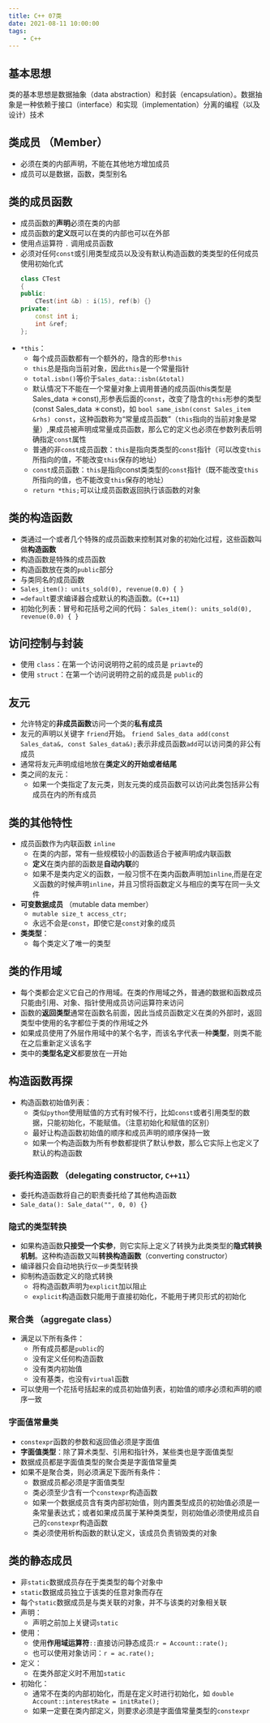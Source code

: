 ```yaml
---
title: C++ 07类
date: 2021-08-11 10:00:00
tags:
    - C++
---
```

## 基本思想
类的基本思想是数据抽象（data abstraction）和封装（encapsulation）。数据抽象是一种依赖于接口（interface）和实现（implementation）分离的编程（以及设计）技术

## 类成员 （Member）

- 必须在类的内部声明，不能在其他地方增加成员
- 成员可以是数据，函数，类型别名

## 类的成员函数

- 成员函数的**声明**必须在类的内部
- 成员函数的**定义**既可以在类的内部也可以在外部
- 使用点运算符 `.` 调用成员函数
- 必须对任何`const`或引用类型成员以及没有默认构造函数的类类型的任何成员使用初始化式
    ```c++
    class CTest 
    {
    public:
        CTest(int &b) : i(15), ref(b) {}
    private:
        const int i;
        int &ref;
    };
    ```
- `*this`：
  - 每个成员函数都有一个额外的，隐含的形参`this`
  - `this`总是指向当前对象，因此`this`是一个常量指针
  - `total.isbn()`等价于`Sales_data::isbn(&total)`
  -  默认情况下不能在一个常量对象上调用普通的成员函(this类型是Sales_data ＊const),形参表后面的`const`，改变了隐含的`this`形参的类型(const Sales_data ＊const)，如 `bool same_isbn(const Sales_item &rhs) const`，这种函数称为“常量成员函数”（`this`指向的当前对象是常量）,果成员被声明成常量成员函数，那么它的定义也必须在参数列表后明确指定`const`属性
  - 普通的非`const`成员函数：`this`是指向类类型的`const`指针（可以改变`this`所指向的值，不能改变`this`保存的地址）
  - `const`成员函数：`this`是指向const类类型的`const`指针（既不能改变`this`所指向的值，也不能改变`this`保存的地址）
  - `return *this;`可以让成员函数返回执行该函数的对象

## 类的构造函数

- 类通过一个或者几个特殊的成员函数来控制其对象的初始化过程，这些函数叫做**构造函数**
- 构造函数是特殊的成员函数
- 构造函数放在类的`public`部分
- 与类同名的成员函数
- `Sales_item(): units_sold(0), revenue(0.0) { }`
- `=default`要求编译器合成默认的构造函数。(`C++11`)
- 初始化列表：冒号和花括号之间的代码： `Sales_item(): units_sold(0), revenue(0.0) { }`

## 访问控制与封装
- 使用 `class`：在第一个访问说明符之前的成员是 `priavte`的
- 使用 `struct`：在第一个访问说明符之前的成员是 `public`的

## 友元

- 允许特定的**非成员函数**访问一个类的**私有成员**
- 友元的声明以关键字 `friend`开始。 `friend Sales_data add(const Sales_data&, const Sales_data&);`表示非成员函数`add`可以访问类的非公有成员
- 通常将友元声明成组地放在**类定义的开始或者结尾**
- 类之间的友元：
  - 如果一个类指定了友元类，则友元类的成员函数可以访问此类包括非公有成员在内的所有成员

## 类的其他特性

- 成员函数作为内联函数 `inline`
  - 在类的内部，常有一些规模较小的函数适合于被声明成内联函数
  - **定义**在类内部的函数是**自动内联**的
  - 如果不是类内定义的函数，一般习惯不在类内函数声明加`inline`,而是在定义函数的时候声明`inline`，并且习惯将函数定义与相应的类写在同一头文件
- **可变数据成员** （mutable data member）
  - `mutable size_t access_ctr;`
  - 永远不会是`const`，即使它是`const`对象的成员
- **类类型**：
  - 每个类定义了唯一的类型

## 类的作用域

- 每个类都会定义它自己的作用域。在类的作用域之外，普通的数据和函数成员只能由引用、对象、指针使用成员访问运算符来访问
- 函数的**返回类型**通常在函数名前面，因此当成员函数定义在类的外部时，返回类型中使用的名字都位于类的作用域之外
- 如果成员使用了外层作用域中的某个名字，而该名字代表一种**类型**，则类不能在之后重新定义该名字
- 类中的**类型名定义**都要放在一开始

## 构造函数再探

- 构造函数初始值列表：
  - 类似`python`使用赋值的方式有时候不行，比如`const`或者引用类型的数据，只能初始化，不能赋值。（注意初始化和赋值的区别）
  - 最好让构造函数初始值的顺序和成员声明的顺序保持一致
  - 如果一个构造函数为所有参数都提供了默认参数，那么它实际上也定义了默认的构造函数

### 委托构造函数 （delegating constructor, `C++11`）

- 委托构造函数将自己的职责委托给了其他构造函数
- `Sale_data(): Sale_data("", 0, 0) {}`

### 隐式的类型转换

- 如果构造函数**只接受一个实参**，则它实际上定义了转换为此类类型的**隐式转换机制**。这种构造函数又叫**转换构造函数**（converting constructor）
- 编译器只会自动地执行`仅一步`类型转换
- 抑制构造函数定义的隐式转换
  - 将构造函数声明为`explicit`加以阻止
  - `explicit`构造函数只能用于直接初始化，不能用于拷贝形式的初始化

### 聚合类 （aggregate class）

- 满足以下所有条件：
  - 所有成员都是`public`的
  - 没有定义任何构造函数
  - 没有类内初始值
  - 没有基类，也没有`virtual`函数
- 可以使用一个花括号括起来的成员初始值列表，初始值的顺序必须和声明的顺序一致

### 字面值常量类

- `constexpr`函数的参数和返回值必须是字面值
- **字面值类型**：除了算术类型、引用和指针外，某些类也是字面值类型
- 数据成员都是字面值类型的聚合类是字面值常量类
- 如果不是聚合类，则必须满足下面所有条件：
  - 数据成员都必须是字面值类型
  - 类必须至少含有一个`constexpr`构造函数
  - 如果一个数据成员含有类内部初始值，则内置类型成员的初始值必须是一条常量表达式；或者如果成员属于某种类类型，则初始值必须使用成员自己的`constexpr`构造函数
  - 类必须使用析构函数的默认定义，该成员负责销毁类的对象

## 类的静态成员

- 非`static`数据成员存在于类类型的每个对象中
- `static`数据成员独立于该类的任意对象而存在
- 每个`static`数据成员是与类关联的对象，并不与该类的对象相关联
- 声明：
  - 声明之前加上关键词`static`
- 使用：
  - 使用**作用域运算符**`::`直接访问静态成员:`r = Account::rate();`
  - 也可以使用对象访问：`r = ac.rate();`
- 定义：
  - 在类外部定义时不用加`static`
- 初始化：
  - 通常不在类的内部初始化，而是在定义时进行初始化，如 `double Account::interestRate = initRate();`
  - 如果一定要在类内部定义，则要求必须是字面值常量类型的`constexpr`
  